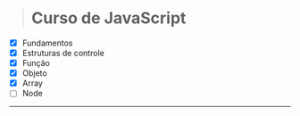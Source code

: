 ># Curso de JavaScript 

- [x] Fundamentos 
- [x] Estruturas de controle
- [x] Função
- [x] Objeto
- [X] Array
- [ ] Node
------------------------------
